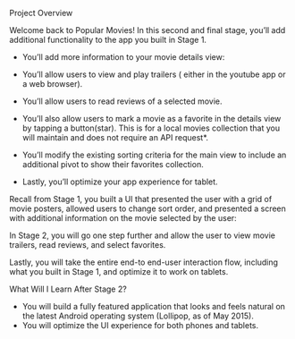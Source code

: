 Project Overview

Welcome back to Popular Movies! In this second and final stage, you’ll add additional functionality to the app you built in Stage 1.

- You’ll add more information to your movie details view:

- You’ll allow users to view and play trailers ( either in the youtube app or a web browser).
- You’ll allow users to read reviews of a selected movie.
- You’ll also allow users to mark a movie as a favorite in the details view by tapping a button(star). This is for a local movies collection that you will maintain and does not require an API request*.
- You’ll modify the existing sorting criteria for the main view to include an additional pivot to show their favorites collection.
- Lastly, you’ll optimize your app experience for tablet.

Recall from Stage 1, you built a UI that presented the user with a grid of movie posters, allowed users to change sort order, and presented a screen with additional information on the movie selected by the user:

In Stage 2, you will go one step further and allow the user to view movie trailers, read reviews, and select favorites.

Lastly, you will take the entire end-to end-user interaction flow, including what you built in Stage 1, and optimize it to work on tablets.

What Will I Learn After Stage 2?
- You will build a fully featured application that looks and feels natural on the latest Android operating system (Lollipop, as of May 2015).
- You will optimize the UI experience for both phones and tablets.
